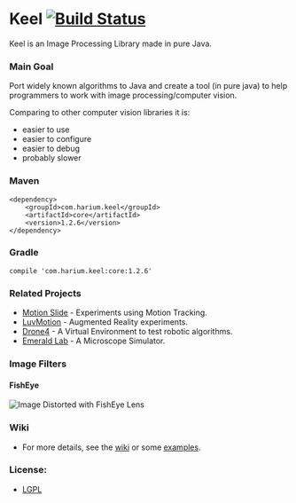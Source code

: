 Keel [![Build Status](https://travis-ci.org/Harium/keel.svg?branch=master)](https://travis-ci.org/Harium/keel)
====

Keel is an Image Processing Library made in pure Java.

### Main Goal
Port widely known algorithms to Java and create a tool (in pure java) to help programmers to work with image processing/computer vision.

Comparing to other computer vision libraries it is:

- easier to use
- easier to configure
- easier to debug
- probably slower

### Maven
```
<dependency>
    <groupId>com.harium.keel</groupId>
    <artifactId>core</artifactId>
    <version>1.2.6</version>
</dependency>
```

### Gradle
```
compile 'com.harium.keel:core:1.2.6'
```

### Related Projects
- [Motion Slide](https://github.com/yuripourre/motion-slide/) - Experiments using Motion Tracking.
- [LuvMotion](https://github.com/yuripourre/luvmotion/) - Augmented Reality experiments.
- [Drone4](https://github.com/yuripourre/drone4) - A Virtual Environment to test robotic algorithms.
- [Emerald Lab](https://github.com/yuripourre/emerald-lab) - A Microscope Simulator.

### Image Filters

#### FishEye
![Image Distorted with FishEye Lens](https://raw.githubusercontent.com/yuripourre/e-motion/master/screenshots/fish_eye.jpg)

### Wiki
- For more details, see the [wiki](https://github.com/yuripourre/e-motion/wiki/) or some [examples](https://github.com/Harium/keel/wiki/Examples).

### License:
- [LGPL](https://www.gnu.org/licenses/lgpl-3.0.en.html)
